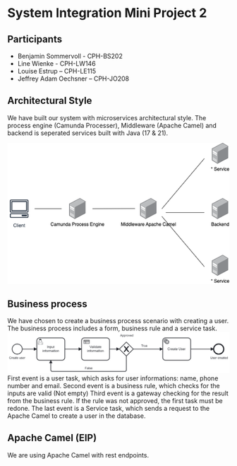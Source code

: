 # System Integration Mini Project 2
## Participants
* Benjamin Sommervoll - CPH-BS202
* Line Wienke - CPH-LW146  
* Louise Estrup – CPH-LE115 
* Jeffrey Adam Oechsner – CPH-JO208

## Architectural Style
We have built our system with microservices architectural style. The process engine (Camunda Processer), Middleware (Apache Camel) and backend is seperated services built with Java (17 & 21). 

![alt text](https://github.com/pl0xi/System_Integration_assignment-2/blob/main/Server_architecture.png)

## Business process
We have chosen to create a business process scenario with creating a user. The business process includes a form, business rule and a service task. 
![alt text](https://github.com/pl0xi/System_Integration_assignment-2/blob/main/Business_process_diagram.png)
First event is a user task, which asks for user informations: name, phone number and email.
Second event is a business rule, which checks for the inputs are valid (Not empty)
Third event is a gateway checking for the result from the business rule. If the rule was not approved, the first task must be redone. The last event is a Service task, which sends a request to the Apache Camel to create a user in the database.

## Apache Camel (EIP)
We are using Apache Camel with rest endpoints. 
